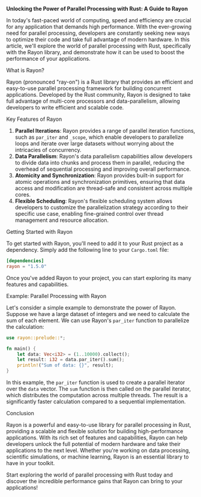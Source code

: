 **Unlocking the Power of Parallel Processing with Rust: A Guide to Rayon**

In today's fast-paced world of computing, speed and efficiency are crucial for any application that demands high performance. With the ever-growing need for parallel processing, developers are constantly seeking new ways to optimize their code and take full advantage of modern hardware. In this article, we'll explore the world of parallel processing with Rust, specifically with the Rayon library, and demonstrate how it can be used to boost the performance of your applications.

What is Rayon?

Rayon (pronounced "ray-on") is a Rust library that provides an efficient and easy-to-use parallel processing framework for building concurrent applications. Developed by the Rust community, Rayon is designed to take full advantage of multi-core processors and data-parallelism, allowing developers to write efficient and scalable code.

Key Features of Rayon

1. **Parallel Iterations**: Rayon provides a range of parallel iteration functions, such as `par_iter` and `_scope`, which enable developers to parallelize loops and iterate over large datasets without worrying about the intricacies of concurrency.
2. **Data Parallelism**: Rayon's data parallelism capabilities allow developers to divide data into chunks and process them in parallel, reducing the overhead of sequential processing and improving overall performance.
3. **Atomicity and Synchronization**: Rayon provides built-in support for atomic operations and synchronization primitives, ensuring that data access and modification are thread-safe and consistent across multiple cores.
4. **Flexible Scheduling**: Rayon's flexible scheduling system allows developers to customize the parallelization strategy according to their specific use case, enabling fine-grained control over thread management and resource allocation.

Getting Started with Rayon

To get started with Rayon, you'll need to add it to your Rust project as a dependency. Simply add the following line to your `Cargo.toml` file:
```toml
[dependencies]
rayon = "1.5.0"
```
Once you've added Rayon to your project, you can start exploring its many features and capabilities.

Example: Parallel Processing with Rayon

Let's consider a simple example to demonstrate the power of Rayon. Suppose we have a large dataset of integers and we need to calculate the sum of each element. We can use Rayon's `par_iter` function to parallelize the calculation:
```rust
use rayon::prelude::*;

fn main() {
    let data: Vec<i32> = (1..10000).collect();
    let result: i32 = data.par_iter().sum();
    println!("Sum of data: {}", result);
}
```
In this example, the `par_iter` function is used to create a parallel iterator over the `data` vector. The `sum` function is then called on the parallel iterator, which distributes the computation across multiple threads. The result is a significantly faster calculation compared to a sequential implementation.

Conclusion

Rayon is a powerful and easy-to-use library for parallel processing in Rust, providing a scalable and flexible solution for building high-performance applications. With its rich set of features and capabilities, Rayon can help developers unlock the full potential of modern hardware and take their applications to the next level. Whether you're working on data processing, scientific simulations, or machine learning, Rayon is an essential library to have in your toolkit.

Start exploring the world of parallel processing with Rust today and discover the incredible performance gains that Rayon can bring to your applications!